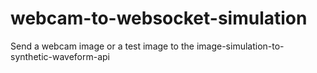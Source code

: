 # webcam-to-websocket-simulation

Send a webcam image or a test image to the image-simulation-to-synthetic-waveform-api
